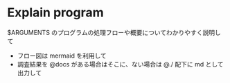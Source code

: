 # Explain program

$ARGUMENTS のプログラムの処理フローや概要についてわかりやすく説明して

- フロー図は mermaid を利用して
- 調査結果を @docs がある場合はそこに、ない場合は @./ 配下に md として出力して
